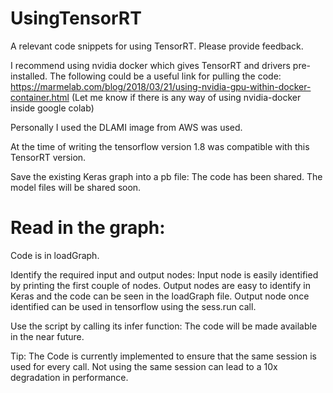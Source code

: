 # UsingTensorRT
A relevant code snippets for using TensorRT. Please provide feedback.

I recommend using nvidia docker which gives TensorRT and drivers pre-installed. The following could be a useful link for pulling the code:
https://marmelab.com/blog/2018/03/21/using-nvidia-gpu-within-docker-container.html
(Let me know if there is any way of using nvidia-docker inside google colab)

Personally I used the DLAMI image from AWS was used. 

At the time of writing the tensorflow version 1.8 was compatible with this TensorRT version.

Save the existing Keras graph into a pb file:
The code has been shared. The model files will be shared soon.

# Read in the graph:
Code is in loadGraph.


Identify the required input and output nodes:
Input node is easily identified by printing the first couple of nodes. Output nodes are easy to identify in Keras and the code can be seen in the loadGraph file.
Output node once identified can be used in tensorflow using the sess.run call.

Use the script by calling its infer function:
The code will be made available in the near future.

Tip: The Code is currently implemented to ensure that the same session is used for every call. Not using the same session can lead to a 10x degradation in performance. 
